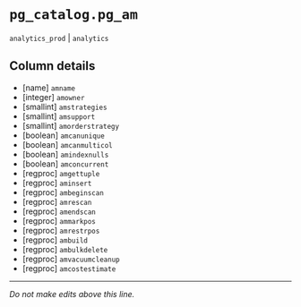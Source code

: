 # `pg_catalog.pg_am`
`analytics_prod` | `analytics`

## Column details
* [name]      `amname`
* [integer]   `amowner`
* [smallint]  `amstrategies`
* [smallint]  `amsupport`
* [smallint]  `amorderstrategy`
* [boolean]   `amcanunique`
* [boolean]   `amcanmulticol`
* [boolean]   `amindexnulls`
* [boolean]   `amconcurrent`
* [regproc]   `amgettuple`
* [regproc]   `aminsert`
* [regproc]   `ambeginscan`
* [regproc]   `amrescan`
* [regproc]   `amendscan`
* [regproc]   `ammarkpos`
* [regproc]   `amrestrpos`
* [regproc]   `ambuild`
* [regproc]   `ambulkdelete`
* [regproc]   `amvacuumcleanup`
* [regproc]   `amcostestimate`

-------------------------------------------------------------------------------
*Do not make edits above this line.*
